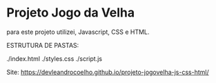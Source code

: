# Projeto Jogo da Velha
para este projeto utilizei, Javascript, CSS e HTML.

ESTRUTURA DE PASTAS:

./index.html
./styles.css
./script.js

Site: https://devleandrocoelho.github.io/projeto-jogovelha-js-css-html/
